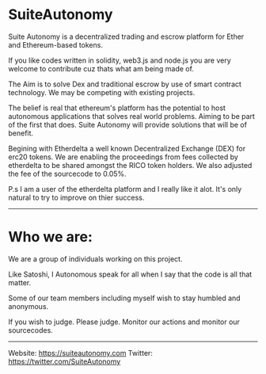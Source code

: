 # SuiteAutonomy

Suite Autonomy is a decentralized trading and escrow platform for Ether and Ethereum-based tokens.

If you like codes written in solidity, web3.js and node.js you are very welcome to contribute cuz thats what am being made of. 

The Aim is to solve Dex and traditional escrow by use of smart contract technology. We may be competing with existing projects.

The belief is real that ethereum's platform has the potential to host autonomous applications that solves real world problems. Aiming to be part of the first that does. Suite Autonomy will provide solutions that will be of benefit.

Begining with Etherdelta a well known Decentralized Exchange (DEX) for erc20 tokens. We are enabling the proceedings from fees collected by etherdelta to be shared amongst the RICO token holders. We also adjusted the fee of the sourcecode to 0.05%.

P.s I am a user of the etherdelta platform and I really like it alot. It's only natural to try to improve on thier success.

---------------------------------------------------------------------------
 
# Who we are: 

We are a group of individuals working on this project. 

Like Satoshi, I Autonomous speak for all when I say that the code is all that matter. 

Some of our team members including myself wish to stay humbled and anonymous.

If you wish to judge. Please judge. 
Monitor our actions and monitor our sourcecodes.

---------------------------------------------------------------------------

Website: https://suiteautonomy.com
Twitter: https://twitter.com/SuiteAutonomy


